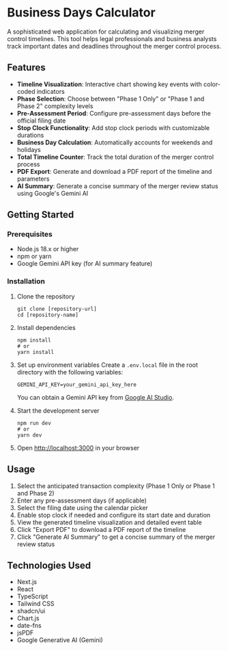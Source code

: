 # Business Days Calculator

A sophisticated web application for calculating and visualizing merger control timelines. This tool helps legal professionals and business analysts track important dates and deadlines throughout the merger control process.

## Features

- **Timeline Visualization**: Interactive chart showing key events with color-coded indicators
- **Phase Selection**: Choose between "Phase 1 Only" or "Phase 1 and Phase 2" complexity levels
- **Pre-Assessment Period**: Configure pre-assessment days before the official filing date
- **Stop Clock Functionality**: Add stop clock periods with customizable durations
- **Business Day Calculation**: Automatically accounts for weekends and holidays
- **Total Timeline Counter**: Track the total duration of the merger control process
- **PDF Export**: Generate and download a PDF report of the timeline and parameters
- **AI Summary**: Generate a concise summary of the merger review status using Google's Gemini AI

## Getting Started

### Prerequisites

- Node.js 18.x or higher
- npm or yarn
- Google Gemini API key (for AI summary feature)

### Installation

1. Clone the repository
   ```
   git clone [repository-url]
   cd [repository-name]
   ```

2. Install dependencies
   ```
   npm install
   # or
   yarn install
   ```

3. Set up environment variables
   Create a `.env.local` file in the root directory with the following variables:
   ```
   GEMINI_API_KEY=your_gemini_api_key_here
   ```
   You can obtain a Gemini API key from [Google AI Studio](https://ai.google.dev/).

4. Start the development server
   ```
   npm run dev
   # or
   yarn dev
   ```

5. Open [http://localhost:3000](http://localhost:3000) in your browser

## Usage

1. Select the anticipated transaction complexity (Phase 1 Only or Phase 1 and Phase 2)
2. Enter any pre-assessment days (if applicable)
3. Select the filing date using the calendar picker
4. Enable stop clock if needed and configure its start date and duration
5. View the generated timeline visualization and detailed event table
6. Click "Export PDF" to download a PDF report of the timeline
7. Click "Generate AI Summary" to get a concise summary of the merger review status

## Technologies Used

- Next.js
- React
- TypeScript
- Tailwind CSS
- shadcn/ui
- Chart.js
- date-fns
- jsPDF
- Google Generative AI (Gemini)